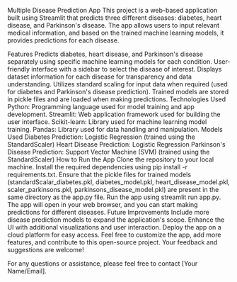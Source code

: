 Multiple Disease Prediction App
This project is a web-based application built using Streamlit that predicts three different diseases: diabetes, heart disease, and Parkinson's disease. The app allows users to input relevant medical information, and based on the trained machine learning models, it provides predictions for each disease.

Features
Predicts diabetes, heart disease, and Parkinson's disease separately using specific machine learning models for each condition.
User-friendly interface with a sidebar to select the disease of interest.
Displays dataset information for each disease for transparency and data understanding.
Utilizes standard scaling for input data when required (used for diabetes and Parkinson's disease prediction).
Trained models are stored in pickle files and are loaded when making predictions.
Technologies Used
Python: Programming language used for model training and app development.
Streamlit: Web application framework used for building the user interface.
Scikit-learn: Library used for machine learning model training.
Pandas: Library used for data handling and manipulation.
Models Used
Diabetes Prediction: Logistic Regression (trained using the StandardScaler)
Heart Disease Prediction: Logistic Regression
Parkinson's Disease Prediction: Support Vector Machine (SVM) (trained using the StandardScaler)
How to Run the App
Clone the repository to your local machine.
Install the required dependencies using pip install -r requirements.txt.
Ensure that the pickle files for trained models (standardScalar_diabetes.pkl, diabetes_model.pkl, heart_disease_model.pkl, scaler_parkinsons.pkl, parkinsons_disease_model.pkl) are present in the same directory as the app.py file.
Run the app using streamlit run app.py.
The app will open in your web browser, and you can start making predictions for different diseases.
Future Improvements
Include more disease prediction models to expand the application's scope.
Enhance the UI with additional visualizations and user interaction.
Deploy the app on a cloud platform for easy access.
Feel free to customize the app, add more features, and contribute to this open-source project. Your feedback and suggestions are welcome!

For any questions or assistance, please feel free to contact [Your Name/Email].

